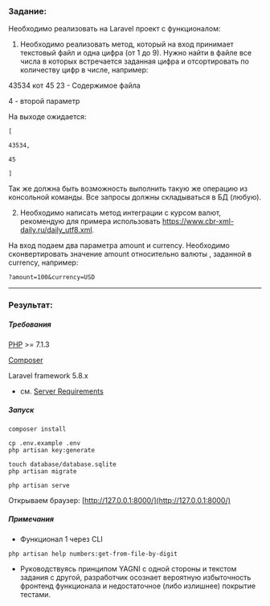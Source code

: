 ### Задание:

Необходимо реализовать на Laravel проект с функционалом:

1. Необходимо реализовать метод, который на вход принимает текстовый файл и одна цифра (от 1 до 9). Нужно найти в файле все числа в которых встречается заданная цифра и отсортировать по количеству цифр в числе, например:

43534 кот 45 23 - Содержимое файла

4 - второй параметр

На выходе ожидается:
```
[

43534,

45

]
```

Так же должна быть возможность выполнить такую же операцию из консольной команды.
Все запросы должны складываться в БД (любую).
 

2. Необходимо написать метод интеграции с курсом валют, рекомендую для примера использовать https://www.cbr-xml-daily.ru/daily_utf8.xml.

На вход подаем два параметра amount и currency. Необходимо сконвертировать значение amount относительно валюты , заданной в currency, например:

```
?amount=100&currency=USD
```

---

### Результат:

##### Требования

[PHP](https://www.php.net/downloads.php) >= 7.1.3

[Composer](https://getcomposer.org/)

Laravel framework 5.8.x
- см. [Server Requirements](https://laravel.com/docs/5.8/installation)

##### Запуск
```
composer install

cp .env.example .env
php artisan key:generate

touch database/database.sqlite
php artisan migrate

php artisan serve
```

Открываем браузер: [http://127.0.0.1:8000/](http://127.0.0.1:8000/)


##### Примечания

- Функционал 1 через CLI

```
php artisan help numbers:get-from-file-by-digit
```

- Руководствуясь принципом YAGNI с одной стороны и текстом задания с другой, разработчик осознает вероятную избыточность фронтенд функционала и недостаточное (либо излишнее) покрытие тестами.
